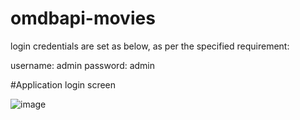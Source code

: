 # omdbapi-movies

login credentials are set as below, as per the specified requirement:

username: admin
password: admin

#Application login screen

![image](https://user-images.githubusercontent.com/84494799/124961172-c30bfd80-e03a-11eb-92a3-018bf7b14aa1.png)

